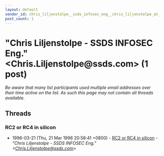 ```yaml
---
layout: default
sender_id: chris_liljenstolpe__ssds_infosec_eng__chris_liljenstolpe_at_ssds_com_
post_count: 1
---
```


# "Chris Liljenstolpe - SSDS INFOSEC Eng." <Chris.Liljenstolpe<span>@</span>ssds.com> (1 post)

_Be aware that many list participants used multiple email addresses over their time active on the list. As such this page may not contain all threads available._

## Threads

### RC2 or RC4 in silicon
+ 1996-03-21 (Thu, 21 Mar 1996 20:58:41 +0800) - [RC2 or RC4 in silicon](/archive/1996/03/0770af9666dc4618e4ae14c6dfa470fb018814391376596535e54fe163b862bd) - _"Chris Liljenstolpe - SSDS INFOSEC Eng." \<Chris.Liljenstolpe@ssds.com\>_

